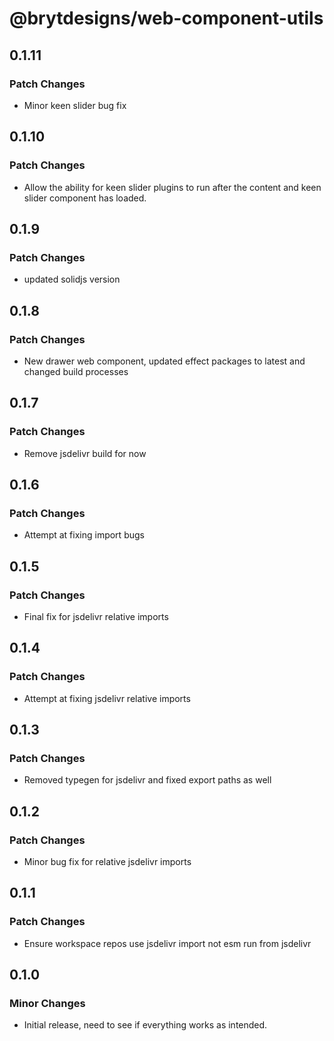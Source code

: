# @brytdesigns/web-component-utils

## 0.1.11

### Patch Changes

- Minor keen slider bug fix

## 0.1.10

### Patch Changes

- Allow the ability for keen slider plugins to run after the content and keen slider component has loaded.

## 0.1.9

### Patch Changes

- updated solidjs version

## 0.1.8

### Patch Changes

- New drawer web component, updated effect packages to latest and changed build processes

## 0.1.7

### Patch Changes

- Remove jsdelivr build for now

## 0.1.6

### Patch Changes

- Attempt at fixing import bugs

## 0.1.5

### Patch Changes

- Final fix for jsdelivr relative imports

## 0.1.4

### Patch Changes

- Attempt at fixing jsdelivr relative imports

## 0.1.3

### Patch Changes

- Removed typegen for jsdelivr and fixed export paths as well

## 0.1.2

### Patch Changes

- Minor bug fix for relative jsdelivr imports

## 0.1.1

### Patch Changes

- Ensure workspace repos use jsdelivr import not esm run from jsdelivr

## 0.1.0

### Minor Changes

- Initial release, need to see if everything works as intended.
